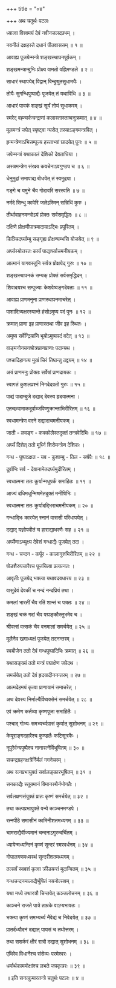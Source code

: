 +++
title = "०४"

+++
अथ चतुर्थः पटलः  
  
  
ध्यात्वा विश्वमयं देवं नवीनजलदप्रभम् ।  
  
नवनीतं दक्षहस्ते दधानं पीतवाससम् ॥ १ ॥  
  
आवाह्य पूजयेन्मन्त्रे शङ्खस्थापनपूर्वकम् ।  
  
शङ्खमन्त्राम्बुभिः प्रोक्ष्य वामतो वह्निमण्डले ॥ २ ॥  
  
साधारं स्थापयेद् विद्वान् बिन्दुश्रुतसुधामयैः ।  
  
तोयैः सुगन्धिपुष्पाद्यैः पूजयेत् तं यथाविधि ॥ ३ ॥  
  
आधारं पावकं शङ्खं सूर्यं तोयं सुधाकरम् ।  
  
स्मरेद् वह्न्यर्कचन्द्राणां कलास्तास्ताष्वनुक्रमात् ॥ ४ ॥  
  
मूलमन्त्रं जपेत् स्पृष्ट्वा न्यसेत् तस्याऽङ्गमन्त्रवित् ।  
  
हृन्मन्त्रेणाऽभिसम्पूज्य हस्ताभ्यां छादयेत् पुनः ॥ ५ ॥  
  
जपेन्मन्त्रं यथाकालं देशिको देवताधिया ।  
  
अस्त्रमन्त्रेण संरक्ष्य कवचेनाऽवगुण्ठ्य च ॥ ६ ॥  
  
धेनुमुद्रां समापाद्य बोधयेत् तं स्वमुद्रया ।  
  
गङ्गे च यमुने चैव गोदावरि सरस्वति ॥ ७ ॥  
  
नर्मदे सिन्धु कावेरि जलेऽस्मिन् सन्निधिं कुरु ।  
  
तीर्थावाहनमन्त्रोऽयं प्रोक्तः सर्वसमृद्धिदः ॥ ८ ॥  
  
दक्षिणे प्रोक्षणीपात्रमादायाऽद्भिः प्रपूरितम् ।  
  
किञ्चिदर्घ्याम्बु सङ्गृह्य प्रोक्षण्यम्भसि योजयेत् ॥ ९ ॥  
  
अर्घ्यस्योत्तरतः कार्यं पाद्यार्घ्याचमनीयकम् ।  
  
आत्मानं यागवस्तूनि सर्वत्र प्रोक्षयेद् गुरुः ॥ १० ॥  
  
शङ्खस्थापनकं सम्यक् प्रोक्तं सर्वसमृद्धिदम् ।  
  
शिवादयश्च सम्पूज्याः केशवेष्वङ्गदेवताः ॥ ११ ॥  
  
आवाह्य प्राणमनुना प्राणस्थापनमाचरेत् ।  
  
पाशादित्र्यक्षरस्यान्ते हंसोऽमुष्य पदं पुनः ॥ १२ ॥  
  
क्रमात् प्राणा इह प्राणास्तथा जीव इह स्थितः ।  
  
अमुष्य सर्वेन्द्रियाणि भूयोऽमुष्यपदं वदेत् ॥ १३ ॥  
  
वाङ्मनोनयनश्रोत्रघ्राणप्राणाः पदान्यथ ।  
  
पश्चादिहागत्य मुखं चिरं तिष्ठन्तु ठद्वयम् ॥ १४ ॥  
  
अयं प्राणमनुः प्रोक्तः सर्वेषां प्राणदायकः ।  
  
स्वागतं कुशलप्रश्नं निगदेदग्रतो गुरुः ॥ १५ ॥  
  
पाद्यं पादाम्बुजे दद्याद् देवस्य हृदयात्मना ।  
  
एतच्छ्यामाकदूर्वाब्जविष्णुक्रान्ताभिरीरितम् ॥ १६ ॥  
  
स्वधामन्त्रेण वदने दद्यादाचमनीयकम् ।  
  
जाती - लवङ्ग - कक्कोलैस्तदुक्तं तन्त्रवेदिभिः ॥ १७ ॥  
  
अर्घ्यं दिशेत् ततो मूर्ध्नि शिरोमन्त्रेण देशिकः ।  
  
गन्ध - पुष्पाऽक्षत - यव - कुशाम्बु - तिल - सर्षपैः ॥ १८ ॥  
  
दूर्वाभिः सर्व - देवानामेतदर्घ्यमुदीरितम् ।  
  
स्वधात्मना ततः कुर्यान्मधुपर्कं समाहितः ॥ १९ ॥  
  
आज्यं दधिमधून्मिश्रमेतदुक्तं मनीषिभिः ।  
  
स्वधात्मना ततः कुर्यादद्भिराचमनीयकम् ॥ २० ॥  
  
गन्धाद्भिः कारयेत् स्नानं वाससी परिधापयेत् ।  
  
दद्याद् यज्ञोपवीतं च हाराद्याभरणैः सह ॥ २१ ॥  
  
अर्घ्येणाऽभ्युक्ष्य देवेशं गन्धाद्यैः पूजयेत् तदा ।  
  
गन्ध - चन्दन - कर्पूर - कालागुरुभिरीरितम् ॥ २२ ॥  
  
षोडशैरुपचारैश्च पूजयित्वा प्रत्यत्नतः ।  
  
आवृतीः पूजयेद् भक्त्या यथावदवधारय ॥ २३ ॥  
  
वासुदेवं देवकीं च नन्दं नन्दप्रियं तथा ।  
  
कमलां भारतीं चैव रतिं शान्तं च पत्रतः ॥ २४ ॥  
  
शङ्खं चक्रं गदां चैव पद्मङ्कौस्तुभमेव च ।  
  
श्रीवत्सं वत्सकं चैव वनमालां समर्चयेत् ॥ २५ ॥  
  
मूलैनैव खगाध्यक्षं पूजयेत् तदनन्तरम् ।  
  
स्वबीजेन ततो देवं गन्धपुष्पादिभिः क्रमात् ॥ २६ ॥  
  
यथासङ्ख्यं ततो मन्त्रं पद्माक्षेण जपेदथ ।  
  
समर्चयेत् ततो देवं हृदयादीननन्तरम् ॥ २७ ॥  
  
आत्मदेहमयं कृत्वा प्राणायामं समाचरेत् ।  
  
अथ देवस्य निर्माल्यैर्विष्वक्सेनं समर्चयेत् ॥ २८ ॥  
  
एवं क्रमेण कर्तव्या कृष्णपूजा समाहितैः ।  
  
पश्चाद् गोभ्यः समभ्यर्च्यग्रासं कुर्यात् सुशोभनम् ॥ २९ ॥  
  
केयूराङ्गदहारैश्च कुण्डलैः कटिसूत्रकैः ।  
  
नूपुरैर्वन्यपुष्पैश्च नानारत्नैर्विभूषितम् ॥ ३० ॥  
  
सचन्द्रग्रहनक्षत्रैर्निर्मलं गगनेचरम् ।  
  
अथ रत्नप्रभायुक्तं सर्वालङ्कारभूषितम् ॥ ३१ ॥  
  
सनकाद्यैः स्तूयमानं विमानस्थैर्नभोगतैः ।  
  
सर्वलक्षणसंयुक्तं प्रातः कृष्णं समर्चयेत् ॥ ३२ ॥  
  
तथा कल्पप्रभायुक्ते वन्ये काञ्चनमण्डपे ।  
  
रत्नपीठे समासीनं कामिनीशतमध्यगम् ॥ ३३ ॥  
  
चामराद्यैर्वीज्यमानं चन्दनाऽगुरुचर्चितम् ।  
  
ध्यायेन्मध्यन्दिनं कृष्णं सुन्दरं स्मरवर्धनम् ॥ ३४ ॥  
  
गोपालगणमध्यस्थं सुन्दरीशतमध्यगम् ।  
  
तत्सर्वं स्ववशं कृत्वा क्रीडयन्तं मुदान्वितम् ॥ ३५ ॥  
  
गन्धचन्दनमालाद्यैर्भूषितं नयनोत्सवम् ।  
  
यथा मध्ये तथारत्रौ चिन्तयेत् कञ्जलोचनम् ॥ ३६ ॥  
  
काञ्चने राजते पात्रे ताम्रके वाऽप्यभावतः ।  
  
भक्त्या कृष्णं समभ्यर्च्य नैवेद्यं च निवेदयेत् ॥ ३७ ॥  
  
प्रातर्दध्यौदनं दद्यात् पायसं च तथोत्तरम् ।  
  
तथा सशर्करं क्षीरं रात्रौ दद्यात् सुशोभनम् ॥ ३८ ॥  
  
एभिरेव विधानैश्च संसेव्यः परमेश्वरः ।  
  
धर्मार्थकाममोक्षांश्च लभते जपकृन्नरः ॥ ३९ ॥  
  
॥ इति सनत्कुमारतन्त्रे चतुर्थः पटलः ॥ ४ ॥  
  